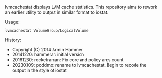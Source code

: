 
lvmcachestat displays LVM cache statistics. This repository aims to rework an earlier utility to output in similar format to iostat.

Usage:
```
lvmcachestat VolumeGroup/LogicalVolume
```

History:
- Copyright (C) 2014 Armin Hammer 
- 20141220: hammerar: initial version
- 20161230: rocketraman: Fix core and policy args count
- 20230309: poddmo: rename to lvmcachestat.  Begin to recode the output in the style of iostat
